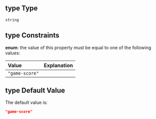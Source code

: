 ## type Type

`string`

## type Constraints

**enum**: the value of this property must be equal to one of the following values:

| Value          | Explanation |
| :------------- | :---------- |
| `"game-score"` |             |

## type Default Value

The default value is:

```json
"game-score"
```
